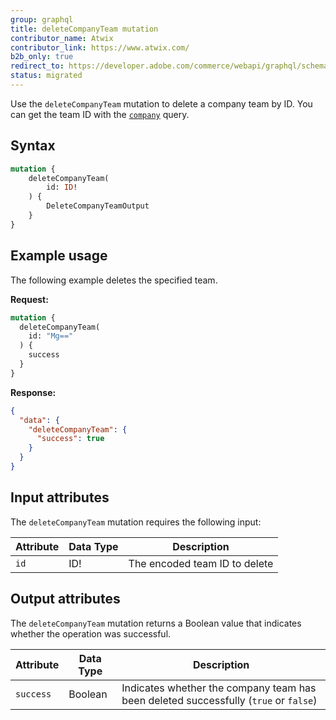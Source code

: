 ```yaml
---
group: graphql
title: deleteCompanyTeam mutation
contributor_name: Atwix
contributor_link: https://www.atwix.com/
b2b_only: true
redirect_to: https://developer.adobe.com/commerce/webapi/graphql/schema/b2b/company/mutations/delete-team/
status: migrated
---
```


Use the `deleteCompanyTeam` mutation to delete a company team by ID. You can get the team ID with the [`company`]({{page.baseurl}}/graphql/queries/company.html) query.

## Syntax

```graphql
mutation {
    deleteCompanyTeam(
        id: ID!
    ) {
        DeleteCompanyTeamOutput
    }
}
```

## Example usage

The following example deletes the specified team.

**Request:**

```graphql
mutation {
  deleteCompanyTeam(
    id: "Mg=="
  ) {
    success
  }
}
```

**Response:**

```json
{
  "data": {
    "deleteCompanyTeam": {
      "success": true
    }
  }
}
```

## Input attributes

The `deleteCompanyTeam` mutation requires the following input:

Attribute |  Data Type | Description
--- | --- | ---
`id` | ID! | The encoded team ID to delete

## Output attributes

The `deleteCompanyTeam` mutation returns a Boolean value that indicates whether the operation was successful.

Attribute |  Data Type | Description
--- | --- | ---
`success` | Boolean | Indicates whether the company team has been deleted successfully (`true` or `false`)
